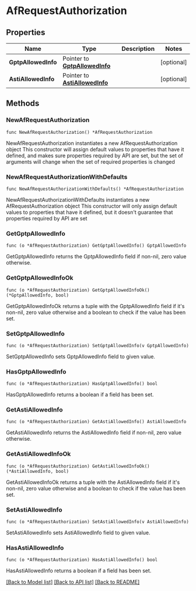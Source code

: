 # AfRequestAuthorization

## Properties

Name | Type | Description | Notes
------------ | ------------- | ------------- | -------------
**GptpAllowedInfo** | Pointer to [**GptpAllowedInfo**](GptpAllowedInfo.md) |  | [optional] 
**AstiAllowedInfo** | Pointer to [**AstiAllowedInfo**](AstiAllowedInfo.md) |  | [optional] 

## Methods

### NewAfRequestAuthorization

`func NewAfRequestAuthorization() *AfRequestAuthorization`

NewAfRequestAuthorization instantiates a new AfRequestAuthorization object
This constructor will assign default values to properties that have it defined,
and makes sure properties required by API are set, but the set of arguments
will change when the set of required properties is changed

### NewAfRequestAuthorizationWithDefaults

`func NewAfRequestAuthorizationWithDefaults() *AfRequestAuthorization`

NewAfRequestAuthorizationWithDefaults instantiates a new AfRequestAuthorization object
This constructor will only assign default values to properties that have it defined,
but it doesn't guarantee that properties required by API are set

### GetGptpAllowedInfo

`func (o *AfRequestAuthorization) GetGptpAllowedInfo() GptpAllowedInfo`

GetGptpAllowedInfo returns the GptpAllowedInfo field if non-nil, zero value otherwise.

### GetGptpAllowedInfoOk

`func (o *AfRequestAuthorization) GetGptpAllowedInfoOk() (*GptpAllowedInfo, bool)`

GetGptpAllowedInfoOk returns a tuple with the GptpAllowedInfo field if it's non-nil, zero value otherwise
and a boolean to check if the value has been set.

### SetGptpAllowedInfo

`func (o *AfRequestAuthorization) SetGptpAllowedInfo(v GptpAllowedInfo)`

SetGptpAllowedInfo sets GptpAllowedInfo field to given value.

### HasGptpAllowedInfo

`func (o *AfRequestAuthorization) HasGptpAllowedInfo() bool`

HasGptpAllowedInfo returns a boolean if a field has been set.

### GetAstiAllowedInfo

`func (o *AfRequestAuthorization) GetAstiAllowedInfo() AstiAllowedInfo`

GetAstiAllowedInfo returns the AstiAllowedInfo field if non-nil, zero value otherwise.

### GetAstiAllowedInfoOk

`func (o *AfRequestAuthorization) GetAstiAllowedInfoOk() (*AstiAllowedInfo, bool)`

GetAstiAllowedInfoOk returns a tuple with the AstiAllowedInfo field if it's non-nil, zero value otherwise
and a boolean to check if the value has been set.

### SetAstiAllowedInfo

`func (o *AfRequestAuthorization) SetAstiAllowedInfo(v AstiAllowedInfo)`

SetAstiAllowedInfo sets AstiAllowedInfo field to given value.

### HasAstiAllowedInfo

`func (o *AfRequestAuthorization) HasAstiAllowedInfo() bool`

HasAstiAllowedInfo returns a boolean if a field has been set.


[[Back to Model list]](../README.md#documentation-for-models) [[Back to API list]](../README.md#documentation-for-api-endpoints) [[Back to README]](../README.md)


